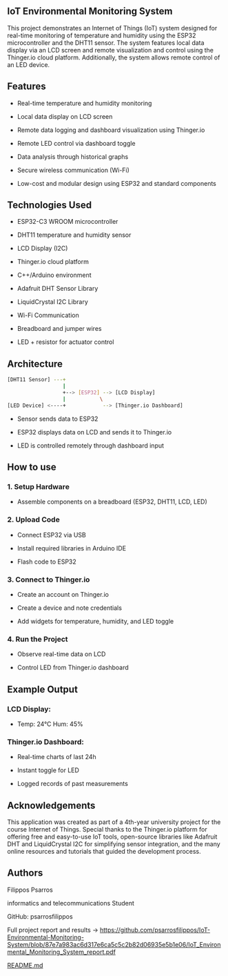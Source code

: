 ## IoT Environmental Monitoring System

This project demonstrates an Internet of Things (IoT) system designed for real-time monitoring of temperature and humidity using the ESP32 microcontroller and the DHT11 sensor. The system features local data display via an LCD screen and remote visualization and control using the Thinger.io cloud platform. Additionally, the system allows remote control of an LED device.
## Features

- Real-time temperature and humidity monitoring

- Local data display on LCD screen

- Remote data logging and dashboard visualization using Thinger.io

- Remote LED control via dashboard toggle

- Data analysis through historical graphs

- Secure wireless communication (Wi-Fi)

- Low-cost and modular design using ESP32 and standard components



## Technologies Used

- ESP32-C3 WROOM microcontroller

- DHT11 temperature and humidity sensor

- LCD Display (I2C)

- Thinger.io cloud platform

- C++/Arduino environment

- Adafruit DHT Sensor Library

- LiquidCrystal I2C Library

- Wi-Fi Communication

- Breadboard and jumper wires

- LED + resistor for actuator control
## Architecture

```bash
[DHT11 Sensor] ---+
                  |
                  +--> [ESP32] --> [LCD Display]
                  |           \
[LED Device] <----+            --> [Thinger.io Dashboard]
```

- Sensor sends data to ESP32

- ESP32 displays data on LCD and sends it to Thinger.io

- LED is controlled remotely through dashboard input



## How to use

### 1. Setup Hardware

- Assemble components on a breadboard (ESP32, DHT11, LCD, LED)

### 2. Upload Code

- Connect ESP32 via USB

- Install required libraries in Arduino IDE

- Flash code to ESP32

### 3. Connect to Thinger.io

- Create an account on Thinger.io

- Create a device and note credentials

- Add widgets for temperature, humidity, and LED toggle

### 4. Run the Project

- Observe real-time data on LCD

- Control LED from Thinger.io dashboard
##  Example Output

### LCD Display:
- Temp: 24°C Hum: 45%

### Thinger.io Dashboard:

- Real-time charts of last 24h

- Instant toggle for LED

- Logged records of past measurements

## Acknowledgements

This application was created as part of a 4th-year university project for the course Internet of Things. Special thanks to the Thinger.io platform for offering free and easy-to-use IoT tools, open-source libraries like Adafruit DHT and LiquidCrystal I2C for simplifying sensor integration, and the many online resources and tutorials that guided the development process.

## Authors

Filippos Psarros

informatics and telecommunications Student

GitHub: psarrosfilippos

Full project report and results -> https://github.com/psarrosfilippos/IoT-Environmental-Monitoring-System/blob/87e7a983ac6d317e6ca5c5c2b82d06935e5b1e06/IoT_Environmental_Monitoring_System_report.pdf

[README.md](https://github.com/user-attachments/files/21340188/README.md)
